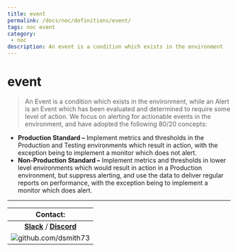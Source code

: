 ```yaml
---
title: event
permalink: /docs/noc/definitions/event/
tags: noc event
category:
 - noc
description: An event is a condition which exists in the environment
---
```


# event  

> An Event is a condition which exists in the environment, while an Alert is an Event which has been evaluated and determined to require some level of action. We focus on alerting for actionable events in the environment, and have adopted the following 80/20 concepts:  

  *	**Production Standard –** Implement metrics and thresholds in the Production and Testing environments which result in action, with the exception being to implement a monitor which does not alert.  
  *	**Non-Production Standard –** Implement metrics and thresholds in lower level environments which would result in action in a Production environment, but suppress alerting, and use the data to deliver regular reports on performance, with the exception being to implement a monitor which does alert.  

---



| Contact: |
| :---------: |
| **[Slack](https://101101workspace.slack.com/archives/D012ESWSXHQ "dsmith73 on 101101 workspace")**  / **[Discord](https://discord.gg/RmzVNzx)** |
| ![github.com/dsmith73](https://avatars1.githubusercontent.com/u/44279121?s=60&u=7a933a33b51505f9d6435eeffae1c8156a47dc77&v=4 "github.com/dsmith73") |
